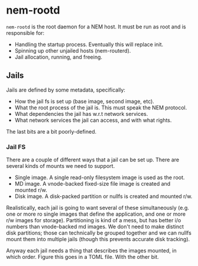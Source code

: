 # nem-rootd

`nem-rootd` is the root daemon for a NEM host. It must be run as root and is 
responsible for:

 * Handling the startup process. Eventually this will replace init.
 * Spinning up other unjailed hosts (nem-routerd).
 * Jail allocation, running, and freeing.

## Jails

Jails are defined by some metadata, specifically:

 * How the jail fs is set up (base image, second image, etc).
 * What the root process of the jail is. This must speak the NEM protocol.
 * What dependencies the jail has w.r.t network services.
 * What network services the jail can access, and with what rights.

The last bits are a bit poorly-defined.

### Jail FS

There are a couple of different ways that a jail can be set up. There are 
several kinds of mounts we need to support.

 * Single image. A single read-only filesystem image is used as the root.
 * MD image. A vnode-backed fixed-size file image is created and mounted r/w.
 * Disk image. A disk-packed partition or nullfs is created and mounted r/w.

Realistically, each jail is going to want several of these simultaneously
(e.g. one or more ro single images that define the application, and one or
more r/w images for storage). Partitioning is kind of a mess, but has better
i/o numbers than vnode-backed md images. We don't need to make distinct 
disk partitions; those can technically be grouped together and we can nullfs
mount them into multiple jails (though this prevents accurate disk tracking).

Anyway each jail needs a thing that describes the images mounted, in which
order. Figure this goes in a TOML file. With the other bit.
